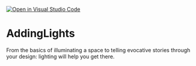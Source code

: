 [![Open in Visual Studio Code](https://classroom.github.com/assets/open-in-vscode-c66648af7eb3fe8bc4f294546bfd86ef473780cde1dea487d3c4ff354943c9ae.svg)](https://classroom.github.com/online_ide?assignment_repo_id=8758864&assignment_repo_type=AssignmentRepo)
# AddingLights
From the basics of illuminating a space to telling evocative stories through your design: lighting will help you get there.
